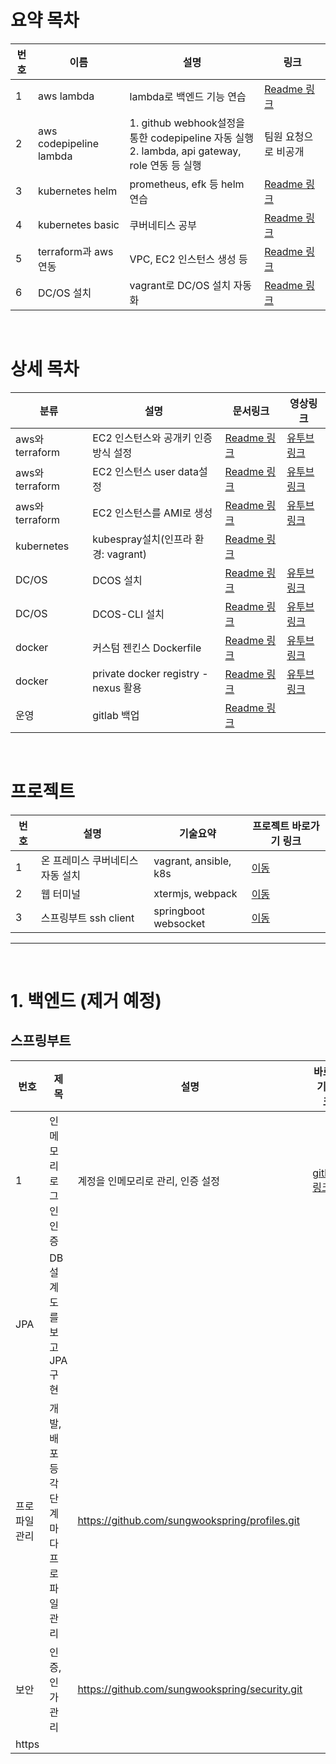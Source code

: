# 요약 목차
| 번호 | 이름 | 설명 | 링크 |
| ---- | ---- | ---- | ---- |
| 1 | aws lambda | lambda로 백엔드 기능 연습 | [Readme 링크](./aws/lambda/Readme.md) |
| 2 | aws codepipeline lambda | 1. github webhook설정을 통한 codepipeline 자동 실행 <br> 2. lambda, api gateway, role 연동 등 실행 | 팀원 요청으로 비공개 |
| 3 | kubernetes helm | prometheus, efk 등 helm 연습  | [Readme 링크](./kubernetes/helm/Readme.md) |
| 4 | kubernetes basic | 쿠버네티스 공부  | [Readme 링크](./kubernetes/basic/Readme.md) |
| 5 | terraform과 aws연동 | VPC, EC2 인스턴스 생성 등 | [Readme 링크](./aws/terraform/Readme.md) |
| 6 | DC/OS 설치 | vagrant로 DC/OS 설치 자동화 | [Readme 링크](./Dcos/install/manual/Readme.md) |

<br>

# 상세 목차
| 분류 | 설명 | 문서링크 | 영상링크 |
| --- | --- | ----- | ------ |
| aws와 terraform | EC2 인스턴스와 공개키 인증방식 설정 | [Readme 링크](./aws/terraform/9_ec2-userdata/Readme.md) | [유투브 링크](https://youtu.be/rHm6C2-77uA) |
| aws와 terraform | EC2 인스턴스 user data설정 | [Readme 링크](./aws/terraform/12_ec2-user-data/Readme.md) | [유투브 링크](https://youtu.be/qAvSbUEjWnU) |
| aws와 terraform | EC2 인스턴스를 AMI로 생성 | [Readme 링크](./aws/terraform/11_create-ami/Readme.md) | [유투브 링크](https://youtu.be/j4O1nrworMU) |
| kubernetes | kubespray설치(인프라 환경: vagrant) | [Readme 링크](./kubernetes/kubespray/Readme.md) | |
| DC/OS | DCOS 설치 | [Readme 링크](./Dcos/install/manual/Readme.md) | [유투브 링크](https://youtu.be/y1rOk_c_a-o) |
| DC/OS | DCOS-CLI 설치 | [Readme 링크](./Dcos/manual/dcos_cli.md) | [유투브 링크](https://youtu.be/7QWhCVIiEVo) |
| docker | 커스텀 젠킨스 Dockerfile | [Readme 링크](./docker/jenkins-dood/Readme.md) | [유투브 링크](https://youtu.be/CLCLIV3IBrk) |
| docker | private docker registry - nexus 활용 | [Readme 링크](./docker/nexus/Readme.md) | [유투브 링크](https://youtu.be/2whuSZdKpwE) |
| 운영 | gitlab 백업 | [Readme 링크](./documentation/gitlab-backup.md) | |

<br>

# 프로젝트
| 번호 | 설명 | 기술요약 | 프로젝트 바로가기 링크 |
| ---- | ------- | --------- | ----------- |
| 1 | 온 프레미스 쿠버네티스 자동 설치 | vagrant, ansible, k8s | [이동](https://github.com/choisungwook/installK8s_in_vagrantWithAnsible) |
| 2 | 웹 터미널 | xtermjs, webpack | [이동](https://github.com/choisungwook/web_terminal.git) |
| 3 | 스프링부트 ssh client | springboot websocket | [이동](https://github.com/choisungwook/web_terinal_try2.git) |

---

<br>

# 1. 백엔드 (제거 예정)
## 스프링부트
| 번호 | 제목 | 설명 | 바로가기 링크 |
| ---- | ----- | --------------------- | -------------------|
| 1 | 인메모리 로그인 인증 | 계정을 인메모리로 관리, 인증 설정 | [github 링크](https://github.com/choisungwook/springsecurity-InMemory-Authentication) |
| JPA | DB설계도를 보고 JPA구현 |   |
| 프로파일관리 | 개발, 배포 등 각 단계마다 프로파일 관리 | https://github.com/sungwookspring/profiles.git |
| 보안 | 인증,인가 관리 | https://github.com/sungwookspring/security.git  |
| https | | |